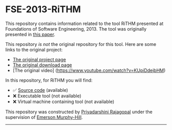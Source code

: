# FSE-2013-RiTHM

This repository contains information related to the tool RiTHM presented at Foundations of Software Engineering, 2013. The tool was originally presented in [this paper](http://dl.acm.org/citation.cfm?doid=2491411.2494596).

This repository _is not_ the original repository for this tool. Here are some links to the original project:
* [The original project page](https://uwaterloo.ca/embedded-software-group/projects/rithm)
* [The original download page](https://uwaterloo.ca/embedded-software-group/projects/rithm)
* [The original video] (https://www.youtube.com/watch?v=KUpiDdejbHM) 

In this repository, for RiTHM you will find:
* :white_check_mark: [Source code](https://github.com/SoftwareEngineeringToolDemos/FSE-2013-RiTHM/tree/master/rvtool/src) (available)
* :x: Executable tool (not available)
* :x: Virtual machine containing tool (not available)

This repository was constructed by [Priyadarshini Rajagopal](https://github.com/PriyadarshiniRajagopal) under the supervision of [Emerson Murphy-Hill](https://github.com/CaptainEmerson).  

***
